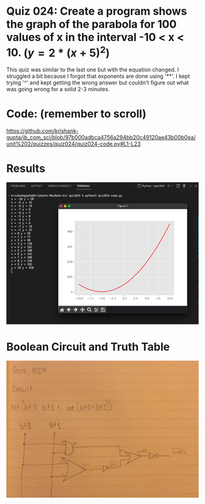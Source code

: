 # Quiz 024: Create a program shows the graph of the parabola for 100 values of x in the interval -10 < x < 10. $(y = 2 * {(x + 5)}^2 )$

This quiz was similar to the last one but with the equation changed. I struggled a bit because I forgot that exponents are done using '**'. I kept trying '^' and kept getting the wrong answer but couldn't figure out what was going wrong for a solid 2-3 minutes.

# Code: (remember to scroll)

https://github.com/krishank-gupta/ib_com_sci/blob/97b000adbca4756a294bb20c49120ae43b00b0ea/unit%202/quizzes/quiz024/quiz024-code.py#L1-L23

# Results

![quiz024-results](./quiz024-results.png)

# Boolean Circuit and Truth Table

![quiz024-circuit](./quiz024-circuit.png)